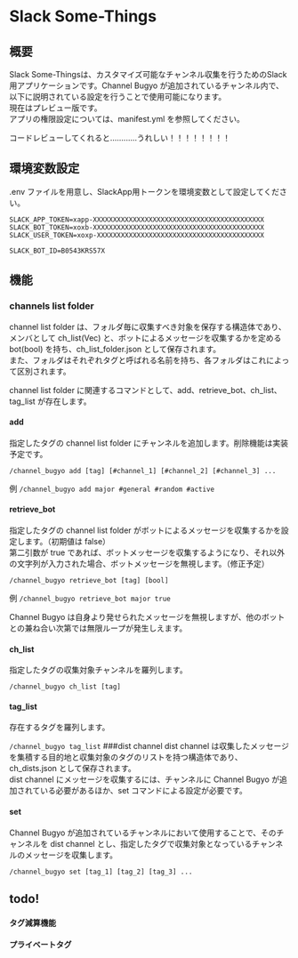 # Slack Some-Things

## 概要

Slack Some-Thingsは、カスタマイズ可能なチャンネル収集を行うためのSlack用アプリケーションです。Channel Bugyo が追加されているチャンネル内で、以下に説明されている設定を行うことで使用可能になります。 \
現在はプレビュー版です。 \
アプリの権限設定については、manifest.yml を参照してください。


コードレビューしてくれると............うれしい！！！！！！！！

## 環境変数設定
.env ファイルを用意し、SlackApp用トークンを環境変数として設定してください。
```
SLACK_APP_TOKEN=xapp-XXXXXXXXXXXXXXXXXXXXXXXXXXXXXXXXXXXXXXXXXXX
SLACK_BOT_TOKEN=xoxb-XXXXXXXXXXXXXXXXXXXXXXXXXXXXXXXXXXXXXXXXXXX
SLACK_USER_TOKEN=xoxp-XXXXXXXXXXXXXXXXXXXXXXXXXXXXXXXXXXXXXXXXXX

SLACK_BOT_ID=B0543KRS57X
```

## 機能

### channels list folder

channel list folder は、フォルダ毎に収集すべき対象を保存する構造体であり、メンバとして ch_list(Vec) と、ボットによるメッセージを収集するかを定める bot(bool) を持ち、ch_list_folder.json として保存されます。 \
また、フォルダはそれぞれタグと呼ばれる名前を持ち、各フォルダはこれによって区別されます。 

channel list folder に関連するコマンドとして、add、retrieve_bot、ch_list、tag_list が存在します。

#### add

指定したタグの channel list folder にチャンネルを追加します。削除機能は実装予定です。

`/channel_bugyo add [tag] [#channel_1] [#channel_2] [#channel_3] ...`

例
`/channel_bugyo add major #general #random #active`

#### retrieve_bot

指定したタグの channel list folder がボットによるメッセージを収集するかを設定します。（初期値は false） \
第二引数が true であれば、ボットメッセージを収集するようになり、それ以外の文字列が入力された場合、ボットメッセージを無視します。（修正予定）

`/channel_bugyo retrieve_bot [tag] [bool]`

例
`/channel_bugyo retrieve_bot major true`

Channel Bugyo は自身より発せられたメッセージを無視しますが、他のボットとの兼ね合い次第では無限ループが発生しえます。

#### ch_list

指定したタグの収集対象チャンネルを羅列します。

`/channel_bugyo ch_list [tag]`

#### tag_list

存在するタグを羅列します。

`/channel_bugyo tag_list`
###dist channel
dist channel は収集したメッセージを集積する目的地と収集対象のタグのリストを持つ構造体であり、ch_dists.json として保存されます。 \
dist channel にメッセージを収集するには、チャンネルに Channel Bugyo が追加されている必要があるほか、set コマンドによる設定が必要です。

#### set

Channel Bugyo が追加されているチャンネルにおいて使用することで、そのチャンネルを dist channel とし、指定したタグで収集対象となっているチャンネルのメッセージを収集します。

`/channel_bugyo set [tag_1] [tag_2] [tag_3] ...`

## todo!

#### タグ減算機能

#### プライベートタグ

